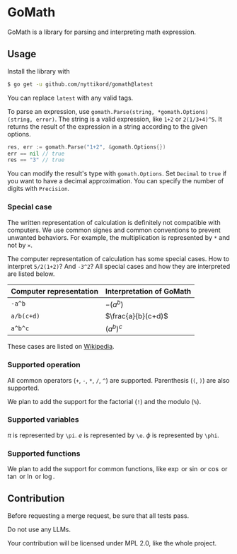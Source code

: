 # GoMath

GoMath is a library for parsing and interpreting math expression.

## Usage

Install the library with
```bash
$ go get -u github.com/nyttikord/gomath@latest
```
You can replace `latest` with any valid tags.

To parse an expression, use `gomath.Parse(string, *gomath.Options) (string, error)`.
The string is a valid expression, like `1+2` or `2(1/3+4)^5`.
It returns the result of the expression in a string according to the given options.

```go
res, err := gomath.Parse("1+2", &gomath.Options{})
err == nil // true
res == "3" // true
```

You can modify the result's type with `gomath.Options`.
Set `Decimal` to `true` if you want to have a decimal approximation.
You can specify the number of digits with `Precision`.

### Special case

The written representation of calculation is definitely not compatible with computers.
We use common signes and common conventions to prevent unwanted behaviors.
For example, the multiplication is represented by `*` and not by `×`.

The computer representation of calculation has some special cases.
How to interpret `5/2(1+2)`? And `-3^2`?
All special cases and how they are interpreted are listed below.

| Computer representation | Interpretation of GoMath |
|-------------------------|--------------------------|
| `-a^b`                  | $-(a^b)$                 |
| `a/b(c+d)`              | $\frac{a}{b}(c+d)$       |
| `a^b^c`                 | $(a^b)^c$                |

These cases are listed on [Wikipedia](https://en.wikipedia.org/wiki/Order_of_operations#Special_cases).

### Supported operation

All common operators (`+`, `-`, `*`, `/`, `^`) are supported.
Parenthesis (`(`, `)`) are also supported.

We plan to add the support for the factorial (`!`) and the modulo (`%`).

### Supported variables

$\pi$ is represented by `\pi`.
$e$ is represented by `\e`.
$\phi$ is represented by `\phi`.

### Supported functions

We plan to add the support for common functions, like $\exp$ or $\sin$ or $\cos$ or $\tan$ or $\ln$ or $\log$.

## Contribution

Before requesting a merge request, be sure that all tests pass.

Do not use any LLMs.

Your contribution will be licensed under MPL 2.0, like the whole project.
